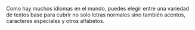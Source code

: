 Como hay muchos idiomas en el mundo, puedes elegir entre una variedad de textos base para cubrir no
solo letras normales sino también acentos, caracteres especiales y otros alfabetos.
